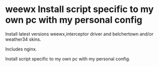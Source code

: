 # weewx Install script specific to my own pc with my personal config
Install latest versions weewx,interceptor driver and belchertown and/or weather34 skins.

Includes nginx.

Install script specific to my own pc with my personal config.
